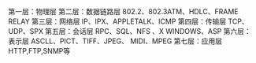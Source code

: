 第一层：物理层 
第二层：数据链路层 802.2、802.3ATM、HDLC、FRAME RELAY 
第三层：网络层 IP、IPX、APPLETALK、ICMP 
第四层：传输层 TCP、UDP、SPX 
第五层：会话层 RPC、SQL、NFS 、X WINDOWS、ASP 
第六层：表示层 ASCLL、PICT、TIFF、JPEG、 MIDI、MPEG 
第七层：应用层 HTTP,FTP,SNMP等